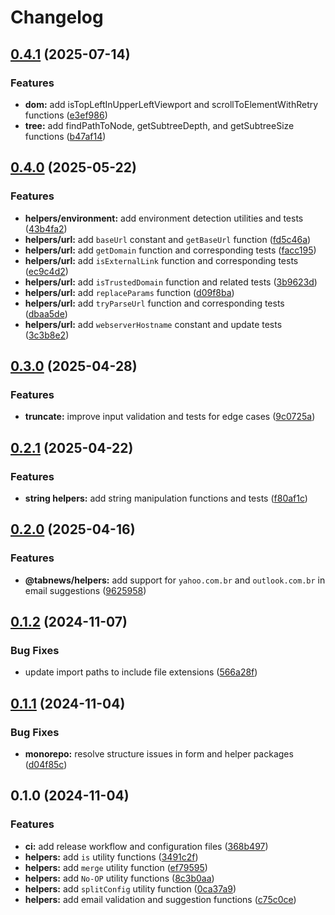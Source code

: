 # Changelog

## [0.4.1](https://github.com/aprendendofelipe/tabnews/compare/helpers-v0.4.0...helpers-v0.4.1) (2025-07-14)


### Features

* **dom:** add isTopLeftInUpperLeftViewport and scrollToElementWithRetry functions ([e3ef986](https://github.com/aprendendofelipe/tabnews/commit/e3ef9867071bc8a23c1955446dad566277ce8ba5))
* **tree:** add findPathToNode, getSubtreeDepth, and getSubtreeSize functions ([b47af14](https://github.com/aprendendofelipe/tabnews/commit/b47af146877d251860a700a91a6a0ca67bffc615))

## [0.4.0](https://github.com/aprendendofelipe/tabnews/compare/helpers-v0.3.0...helpers-v0.4.0) (2025-05-22)


### Features

* **helpers/environment:** add environment detection utilities and tests ([43b4fa2](https://github.com/aprendendofelipe/tabnews/commit/43b4fa21b83f2cc485379701ce6d783bfdbadb3c))
* **helpers/url:** add `baseUrl` constant and `getBaseUrl` function ([fd5c46a](https://github.com/aprendendofelipe/tabnews/commit/fd5c46aaf7d5c0b502ea4ed1740b828cdcd3dd8d))
* **helpers/url:** add `getDomain` function and corresponding tests ([facc195](https://github.com/aprendendofelipe/tabnews/commit/facc1957f48d5a20931e940c8478c962aa34fd2b))
* **helpers/url:** add `isExternalLink` function and corresponding tests ([ec9c4d2](https://github.com/aprendendofelipe/tabnews/commit/ec9c4d28a07f51b1d89801e3f45036fd0db75b5f))
* **helpers/url:** add `isTrustedDomain` function and related tests ([3b9623d](https://github.com/aprendendofelipe/tabnews/commit/3b9623d4bb3e67510cd7e02e98ab34dac71fb5cc))
* **helpers/url:** add `replaceParams` function ([d09f8ba](https://github.com/aprendendofelipe/tabnews/commit/d09f8baadaf3620afbd24c2479247786d3cd3fa8))
* **helpers/url:** add `tryParseUrl` function and corresponding tests ([dbaa5de](https://github.com/aprendendofelipe/tabnews/commit/dbaa5de686f380ef013024e0d948bb00555119e8))
* **helpers/url:** add `webserverHostname` constant and update tests ([3c3b8e2](https://github.com/aprendendofelipe/tabnews/commit/3c3b8e2939b5a015f4cec2b1d6d5bbfb0edd26f0))

## [0.3.0](https://github.com/aprendendofelipe/tabnews/compare/helpers-v0.2.1...helpers-v0.3.0) (2025-04-28)


### Features

* **truncate:** improve input validation and tests for edge cases ([9c0725a](https://github.com/aprendendofelipe/tabnews/commit/9c0725acfb5e24a0d4182d8a7e8abca7c4730e63))

## [0.2.1](https://github.com/aprendendofelipe/tabnews/compare/helpers-v0.2.0...helpers-v0.2.1) (2025-04-22)


### Features

* **string helpers:** add string manipulation functions and tests ([f80af1c](https://github.com/aprendendofelipe/tabnews/commit/f80af1c42d70c099d775b6aa38fef0fcca4f2730))

## [0.2.0](https://github.com/aprendendofelipe/tabnews/compare/helpers-v0.1.2...helpers-v0.2.0) (2025-04-16)


### Features

* **@tabnews/helpers:** add support for `yahoo.com.br` and `outlook.com.br` in email suggestions ([9625958](https://github.com/aprendendofelipe/tabnews/commit/962595846478665684a6513590497d6c59eae5f8))

## [0.1.2](https://github.com/aprendendofelipe/tabnews/compare/helpers-v0.1.1...helpers-v0.1.2) (2024-11-07)


### Bug Fixes

* update import paths to include file extensions ([566a28f](https://github.com/aprendendofelipe/tabnews/commit/566a28f1cc9a760c521c86752a79564ac56533de))

## [0.1.1](https://github.com/aprendendofelipe/tabnews/compare/helpers-v0.1.0...helpers-v0.1.1) (2024-11-04)


### Bug Fixes

* **monorepo:** resolve structure issues in form and helper packages ([d04f85c](https://github.com/aprendendofelipe/tabnews/commit/d04f85cd5f0ef326def898d277d1135f3ffd9594))

## 0.1.0 (2024-11-04)


### Features

* **ci:** add release workflow and configuration files ([368b497](https://github.com/aprendendofelipe/tabnews/commit/368b49796e99dd529e8e4674117c974532b57164))
* **helpers:** add `is` utility functions ([3491c2f](https://github.com/aprendendofelipe/tabnews/commit/3491c2fe694e0f1e5c4122172b77189089b9f5a1))
* **helpers:** add `merge` utility function ([ef79595](https://github.com/aprendendofelipe/tabnews/commit/ef795957d3b94005b70e54f80ab0312773477dfa))
* **helpers:** add `No-OP` utility functions ([8c3b0aa](https://github.com/aprendendofelipe/tabnews/commit/8c3b0aac244a078b1055da2fca9b52de45c035ee))
* **helpers:** add `splitConfig` utility function ([0ca37a9](https://github.com/aprendendofelipe/tabnews/commit/0ca37a920d98566c65c8357fc66dba8aa519e36f))
* **helpers:** add email validation and suggestion functions ([c75c0ce](https://github.com/aprendendofelipe/tabnews/commit/c75c0ce7608a51bffb428315d075f1b9f91d88e3))
